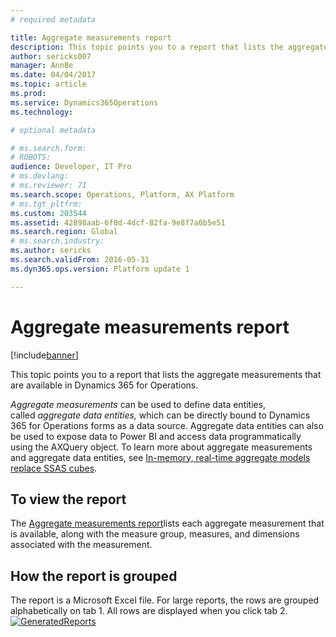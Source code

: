 ```yaml
---
# required metadata

title: Aggregate measurements report
description: This topic points you to a report that lists the aggregate measurements that are available in Dynamics 365 for Operations.
author: sericks007
manager: AnnBe
ms.date: 04/04/2017
ms.topic: article
ms.prod: 
ms.service: Dynamics365Operations
ms.technology: 

# optional metadata

# ms.search.form: 
# ROBOTS: 
audience: Developer, IT Pro
# ms.devlang: 
# ms.reviewer: 71
ms.search.scope: Operations, Platform, AX Platform
# ms.tgt_pltfrm: 
ms.custom: 203544
ms.assetid: 42898aab-6f0d-4dcf-82fa-9e8f7a6b5e51
ms.search.region: Global
# ms.search.industry: 
ms.author: sericks
ms.search.validFrom: 2016-05-31
ms.dyn365.ops.version: Platform update 1

---
```


# Aggregate measurements report

[!include[banner](../includes/banner.md)]


This topic points you to a report that lists the aggregate measurements that are available in Dynamics 365 for Operations.

*Aggregate measurements* can be used to define data entities, called *aggregate data entities,* which can be directly bound to Dynamics 365 for Operations forms as a data source. Aggregate data entities can also be used to expose data to Power BI and access data programmatically using the AXQuery object. To learn more about aggregate measurements and aggregate data entities, see [In-memory, real-time aggregate models replace SSAS cubes](..\migration-upgrade\in-memory-real-time-aggregate-models.md).

## To view the report
The [Aggregate measurements report](https://mbs.microsoft.com/customersource/northamerica/AX/downloads/reports/axtechrefrep)lists each aggregate measurement that is available, along with the measure group, measures, and dimensions associated with the measurement.

## How the report is grouped
The report is a Microsoft Excel file. For large reports, the rows are grouped alphabetically on tab 1. All rows are displayed when you click tab 2. [![GeneratedReports](./media/generatedreports.png)](./media/generatedreports.png)



